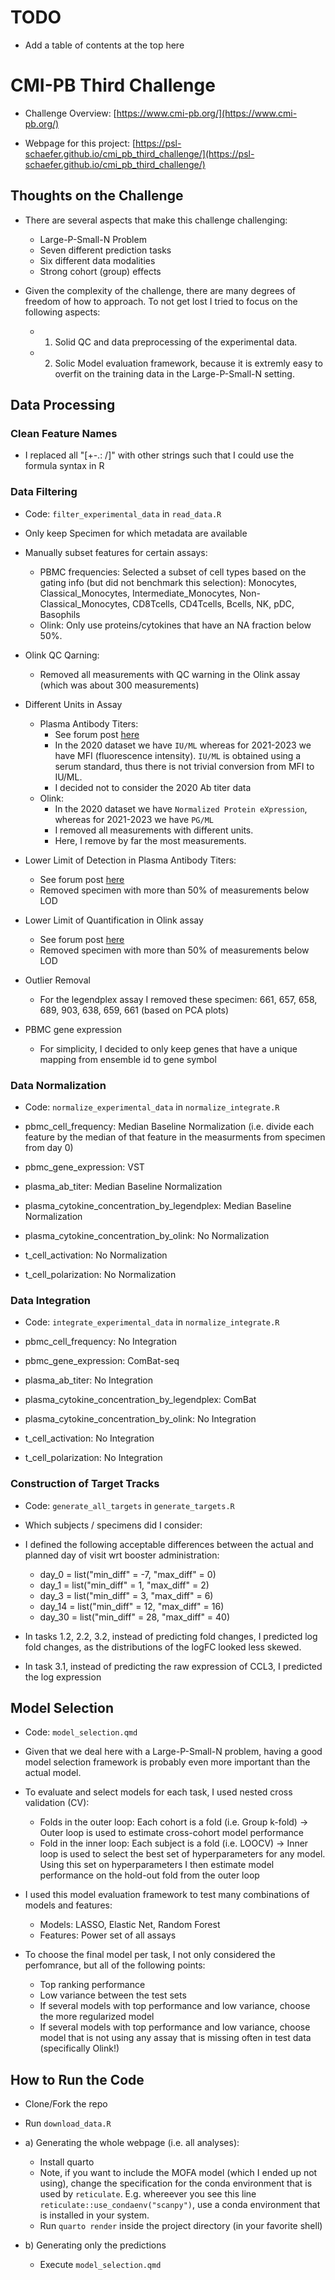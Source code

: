 # TODO

- Add a table of contents at the top here

# CMI-PB Third Challenge

- Challenge Overview: [https://www.cmi-pb.org/](https://www.cmi-pb.org/)

- Webpage for this project: [https://psl-schaefer.github.io/cmi_pb_third_challenge/](https://psl-schaefer.github.io/cmi_pb_third_challenge/)

## Thoughts on the Challenge

- There are several aspects that make this challenge challenging:
  - Large-P-Small-N Problem
  - Seven different prediction tasks
  - Six different data modalities
  - Strong cohort (group) effects
  
- Given the complexity of the challenge, there are many degrees of freedom of how to approach. To not get lost I tried to focus on the following aspects:
  - 1) Solid QC and data preprocessing of the experimental data.
  - 2) Solic Model evaluation framework, because it is extremly easy to overfit on the training data in the Large-P-Small-N setting.

## Data Processing

### Clean Feature Names

- I replaced all "[+-.: /]" with other strings such that I could use the formula syntax in R

### Data Filtering

- Code: `filter_experimental_data` in `read_data.R`

- Only keep Specimen for which metadata are available

- Manually subset features for certain assays:
  - PBMC frequencies: Selected a subset of cell types based on the gating info (but did not benchmark this selection): Monocytes, Classical_Monocytes, Intermediate_Monocytes, Non-Classical_Monocytes, CD8Tcells, CD4Tcells, Bcells, NK, pDC, Basophils
  - Olink: Only use proteins/cytokines that have an NA fraction below 50%.

- Olink QC Qarning: 
  - Removed all measurements with QC warning in the Olink assay (which was about 300 measurements)

- Different Units in Assay
  - Plasma Antibody Titers:
    - See forum post [here](https://discuss.cmi-pb.org/t/multiple-units-in-the-ab-titer-table/57/3)
  	- In the 2020 dataset we have `IU/ML` whereas for 2021-2023 we have MFI (fluorescence intensity). `IU/ML` is obtained using a serum standard, thus there is not trivial conversion from MFI to IU/ML.
  	- I decided not to consider the 2020 Ab titer data
  - Olink:
  	- In the 2020 dataset we have `Normalized Protein eXpression`, whereas for 2021-2023 we have `PG/ML`
  	- I removed all measurements with different units.
	- Here, I remove by far the most measurements.

- Lower Limit of Detection in Plasma Antibody Titers:
	- See forum post [here](https://discuss.cmi-pb.org/t/data-preprocessing-questions/129)
	- Removed specimen with more than 50% of measurements below LOD

- Lower Limit of Quantification in Olink assay
  - See forum post [here](https://discuss.cmi-pb.org/t/how-is-the-limit-of-detection-lod-estimated-for-olink-data-and-how-is-this-handled-in-the-data-analysis/122)
  - Removed specimen with more than 50% of measurements below LOD
  	
- Outlier Removal
  - For the legendplex assay I removed these specimen: 661, 657, 658, 689, 903, 638, 659, 661 (based on PCA plots)
  	
- PBMC gene expression
  - For simplicity, I decided to only keep genes that have a unique mapping from ensemble id to gene symbol
  	
### Data Normalization

- Code: `normalize_experimental_data` in `normalize_integrate.R`

- pbmc_cell_frequency: Median Baseline Normalization (i.e. divide each feature by the median of that feature in the measurments from specimen from day 0)

- pbmc_gene_expression: VST

- plasma_ab_titer: Median Baseline Normalization

- plasma_cytokine_concentration_by_legendplex: Median Baseline Normalization

- plasma_cytokine_concentration_by_olink: No Normalization

- t_cell_activation: No Normalization

- t_cell_polarization: No Normalization

### Data Integration

- Code: `integrate_experimental_data` in `normalize_integrate.R`

- pbmc_cell_frequency: No Integration

- pbmc_gene_expression: ComBat-seq

- plasma_ab_titer: No Integration

- plasma_cytokine_concentration_by_legendplex: ComBat

- plasma_cytokine_concentration_by_olink: No Integration

- t_cell_activation: No Integration

- t_cell_polarization: No Integration

### Construction of Target Tracks

- Code: `generate_all_targets` in `generate_targets.R`

- Which subjects / specimens did I consider:

- I defined the following acceptable differences between the actual and planned day of visit wrt booster administration:
  - day_0 = list("min_diff" = -7, "max_diff" = 0)
  - day_1 = list("min_diff" = 1, "max_diff" = 2)
  - day_3 = list("min_diff" = 3, "max_diff" = 6)
  - day_14 = list("min_diff" = 12, "max_diff" = 16)
  - day_30 = list("min_diff" = 28, "max_diff" = 40)

- In tasks 1.2, 2.2, 3.2, instead of predicting fold changes, I predicted log fold changes, as the distributions of the logFC looked less skewed. 

- In task 3.1, instead of predicting the raw expression of CCL3, I predicted the log expression

## Model Selection

- Code: `model_selection.qmd`

- Given that we deal here with a Large-P-Small-N problem, having a good model selection framework is probably even more important than the actual model.

- To evaluate and select models for each task, I used nested cross validation (CV):
  - Folds in the outer loop: Each cohort is a fold (i.e. Group k-fold) -> Outer loop is used to estimate cross-cohort model performance
  - Fold in the inner loop: Each subject is a fold (i.e. LOOCV) -> Inner loop is used to select the best set of hyperparameters for any model. Using this set on hyperparameters I then estimate model performance on the hold-out fold from the outer loop

- I used this model evaluation framework to test many combinations of models and features:
  - Models: LASSO, Elastic Net, Random Forest
  - Features: Power set of all assays

- To choose the final model per task, I not only considered the perfomrance, but all of the following points:
  - Top ranking performance
  - Low variance between the test sets
  - If several models with top performance and low variance, choose the more regularized model
  - If several models with top performance and low variance, choose model that is not using any assay that is missing often in test data (specifically Olink!)

## How to Run the Code

- Clone/Fork the repo

- Run `download_data.R`

- a) Generating the whole webpage (i.e. all analyses):
  - Install quarto
  - Note, if you want to include the MOFA model (which I ended up not using), change the specification for the conda environment that is used by `reticulate`. E.g. whereever you see this line `reticulate::use_condaenv("scanpy")`, use a conda environment that is installed in your system.
  - Run `quarto render` inside the project directory (in your favorite shell)
  
- b) Generating only the predictions
  - Execute `model_selection.qmd`




